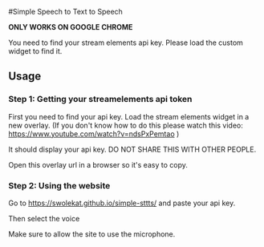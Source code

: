 #Simple Speech to Text to Speech

**ONLY WORKS ON GOOGLE CHROME**

You need to find your stream elements api key. Please load the custom widget to find it.

## Usage

### Step 1: Getting your streamelements api token
First you need to find your api key. Load the stream elements widget in a new overlay. (If you don't know how to do this please watch this video: https://www.youtube.com/watch?v=ndsPxPemtao )

It should display your api key. DO NOT SHARE THIS WITH OTHER PEOPLE.

Open this overlay url in a browser so it's easy to copy.

### Step 2: Using the website
Go to https://swolekat.github.io/simple-sttts/ and paste your api key.

Then select the voice

Make sure to allow the site to use the microphone.